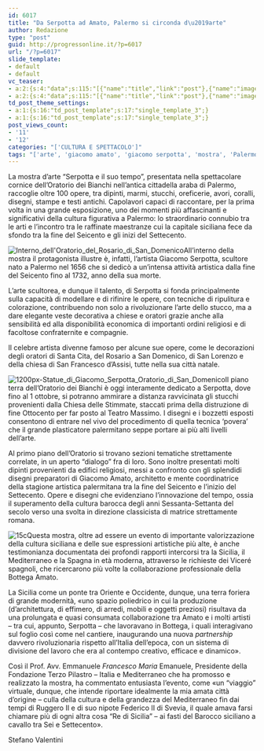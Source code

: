 ```yaml
---
id: 6017
title: "Da Serpotta ad Amato, Palermo si circonda d\u2019arte"
author: Redazione
type: "post"
guid: http://progressonline.it/?p=6017
url: "/?p=6017"
slide_template:
- default
- default
vc_teaser:
- a:2:{s:4:"data";s:115:"[{"name":"title","link":"post"},{"name":"image","image":"featured","link":"none"},{"name":"text","mode":"excerpt"}]";s:7:"bgcolor";s:0:"";}
- a:2:{s:4:"data";s:115:"[{"name":"title","link":"post"},{"name":"image","image":"featured","link":"none"},{"name":"text","mode":"excerpt"}]";s:7:"bgcolor";s:0:"";}
td_post_theme_settings:
- a:1:{s:16:"td_post_template";s:17:"single_template_3";}
- a:1:{s:16:"td_post_template";s:17:"single_template_3";}
post_views_count:
- '11'
- '12'
categories: "['CULTURA E SPETTACOLO']"
tags: "['arte', 'giacomo amato', 'giacomo serpotta', 'mostra', 'Palermo', 'scultura', 'Serpotta e il suo tempo', 'Sicilia']"
---
```


La mostra d’arte “Serpotta e il suo tempo”, presentata nella spettacolare cornice dell’Oratorio dei Bianchi nell’antica cittadella araba di Palermo, raccoglie oltre 100 opere, tra dipinti, marmi, stucchi, oreficerie, avori, coralli, disegni, stampe e testi antichi. Capolavori capaci di raccontare, per la prima volta in una grande esposizione, uno dei momenti più affascinanti e significativi della cultura figurativa a Palermo: lo straordinario connubio tra le arti e l’incontro tra le raffinate maestranze cui la capitale siciliana fece da sfondo tra la fine del Seicento e gli inizi del Settecento.

![Interno_dell'Oratorio_del_Rosario_di_San_Domenico](https://progressonline.it/wp-content/uploads/2017/06/Interno_dellOratorio_del_Rosario_di_San_Domenico-300x225.jpg)All’interno della mostra il protagonista illustre è, infatti, l’artista Giacomo Serpotta, scultore nato a Palermo nel 1656 che si dedicò a un’intensa attività artistica dalla fine del Seicento fino al 1732, anno della sua morte.

L’arte scultorea, e dunque il talento, di Serpotta si fonda principalmente sulla capacità di modellare e di rifinire le opere, con tecniche di ripulitura e colorazione, contribuendo non solo a rivoluzionare l’arte dello stucco, ma a dare elegante veste decorativa a chiese e oratori grazie anche alla sensibilità ed alla disponibilità economica di importanti ordini religiosi e di facoltose confraternite e compagnie.

Il celebre artista divenne famoso per alcune sue opere, come le decorazioni degli oratori di Santa Cita, del Rosario a San Domenico, di San Lorenzo e della chiesa di San Francesco d’Assisi, tutte nella sua città natale.

![1200px-Statue_di_Giacomo_Serpotta_Oratorio_di_San_Domenico](https://progressonline.it/wp-content/uploads/2017/06/1200px-Statue_di_Giacomo_Serpotta_Oratorio_di_San_Domenico-300x261.jpg)Il piano terra dell’Oratorio dei Bianchi è oggi interamente dedicato a Serpotta, dove fino al 1 ottobre, si potranno ammirare a distanza ravvicinata gli stucchi provenienti dalla Chiesa delle Stimmate, staccati prima della distruzione di fine Ottocento per far posto al Teatro Massimo. I disegni e i bozzetti esposti consentono di entrare nel vivo del procedimento di quella tecnica ‘povera’ che il grande plasticatore palermitano seppe portare ai più alti livelli dell’arte.

Al primo piano dell’Oratorio si trovano sezioni tematiche strettamente correlate, in un aperto “dialogo” fra di loro. Sono inoltre presentati molti dipinti provenienti da edifici religiosi, messi a confronto con gli splendidi disegni preparatori di Giacomo Amato, architetto e mente coordinatrice della stagione artistica palermitana tra la fine del Seicento e l’inizio del Settecento. Opere e disegni che evidenziano l’innovazione del tempo, ossia il superamento della cultura barocca degli anni Sessanta-Settanta del secolo verso una svolta in direzione classicista di matrice strettamente romana.

![15c](https://progressonline.it/wp-content/uploads/2017/06/15c-212x300.jpg)Questa mostra, oltre ad essere un evento di importante valorizzazione della cultura siciliana e delle sue espressioni artistiche più alte, è anche testimonianza documentata dei profondi rapporti intercorsi tra la Sicilia, il Mediterraneo e la Spagna in età moderna, attraverso le richieste dei Viceré spagnoli, che ricercarono più volte la collaborazione professionale della Bottega Amato.

La Sicilia come un ponte tra Oriente e Occidente, dunque, una terra foriera di grande modernità, «uno spazio poliedrico in cui la produzione (d’architettura, di effimero, di arredi, mobili e oggetti preziosi) risultava da una prolungata e quasi consumata collaborazione tra Amato e i molti artisti – tra cui, appunto, Serpotta – che lavoravano in Bottega, i quali interagivano sul foglio così come nel cantiere, inaugurando una nuova *partnership* davvero rivoluzionaria rispetto all’Italia dell’epoca, con un sistema di divisione del lavoro che era al contempo creativo, efficace e dinamico».

Così il Prof. Avv. Emmanuele *Francesco Maria* Emanuele, Presidente della Fondazione Terzo Pilastro – Italia e Mediterraneo che ha promosso e realizzato la mostra, ha commentato entusiasta l’evento, come «un “viaggio” virtuale, dunque, che intende riportare idealmente la mia amata città d’origine – culla della cultura e della grandezza del Mediterraneo fin dai tempi di Ruggero II e di suo nipote Federico II di Svevia, il quale amava farsi chiamare più di ogni altra cosa “Re di Sicilia” – ai fasti del Barocco siciliano a cavallo tra Sei e Settecento».

Stefano Valentini